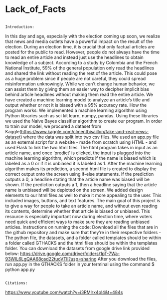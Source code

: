 # Lack_of_Facts
                                                                     Introduction:
 In this day and age, especially with the election coming up soon, we realize that news and media outlets have a powerful impact on the result of the election. During an election time, it is crucial that only factual articles are posted for the public to read. However, people do not always have the time to read an entire article and instead just use the headlines to obtain knowledge of a subject. According to a study by Colombia and the French National Institute, 59% of the general population only read the headlines and shared the link without reading the rest of the article. This could pose as a huge problem since if people are not careful, they could spread misinformation unknowingly. While we can’t change human behavior, we can assist them by giving them an easier way to decipher implicit bias behind article headlines without making them read the entire article. We have created a machine learning model to analyze an article’s title and output whether or not it is biased with a 95% accuracy rate. 
                                                                How the program works:
We implemented a machine learning algorithm using Python libraries such as sci kit learn, numpy, pandas. Using these libraries we used the Naive Bayes classifier algorithm to create our program. In order to train our model, we procured a dataset from Kaggle(https://www.kaggle.com/clmentbisaillon/fake-and-real-news-dataset) where the data was split into two csv files. We used an app.py file as an external script for a website - made from scratch using HTML -  and used Flask to link the two html files. The html program takes in input as an article name, and once ‘predict’ is clicked, the input is plugged into the machine learning algorithm, which predicts if the name is biased which is labeled as a 0 or if it is unbiased it is labeled as 1. After the machine learning algorithm makes its prediction, a second html file is created to display the correct output onto the screen using if-else statements. If the prediction outputs a 0, a headline stating that the article name was biased will be shown. If the prediction outputs a 1, then a headline saying that the article name is unbiased will be depicted on the screen. We added design elements to our html files as well to make it more appealing to the user. This included images, buttons, and text features. 
The main goal of this project is to give a way for people to take an article name, and without even reading its contents, determine whether that article is biased or unbiased. This resource is especially important now during election time, where voters need quick and efficient ways to make sure they are reading unbiased articles. 
                                                         Instructions on running the code:
Download all the files that are in the github repository and make sure that they’re in their respective folders - The python file, the datasets, and a folder called templates should be within a folder called GTHACKS and the html files should be within the templates folder. You can download the datasets from google drive link provided  below:
https://drive.google.com/drive/folders/1pT-7Wa-93WIL6LgQAA68osd22tuoVTlI?usp=sharing
After you download the files, run app.py in the GTHACKS folder in your terminal using the command $ python app.py

                                                                 Citations:
https://www.youtube.com/watch?v=i3RMlrx4ol4&t=484s
